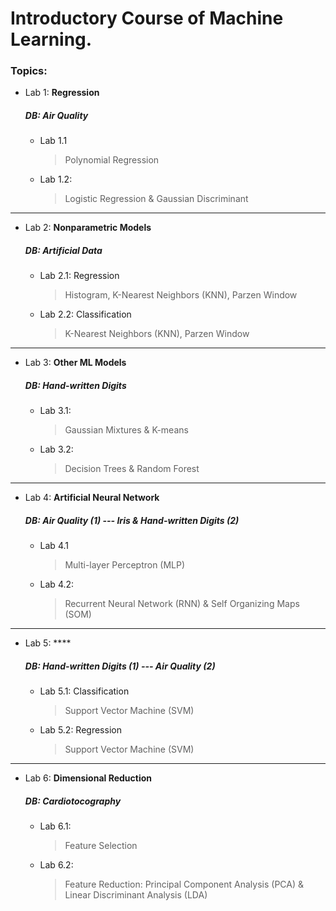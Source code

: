 # Introductory Course of Machine Learning.

### Topics: 

- Lab 1: **Regression**
    ##### DB: Air Quality
	- Lab 1.1 
		>    Polynomial Regression
		
	 - Lab 1.2: 
		>    Logistic Regression & Gaussian Discriminant
----------------------
- Lab 2: **Nonparametric Models**
     ##### DB: 	Artificial Data 
	- Lab 2.1: Regression
		 >    Histogram, 
		 K-Nearest Neighbors (KNN), 
		 Parzen Window  
		 
	 -  Lab 2.2: Classification
		 >    K-Nearest Neighbors (KNN),
		 Parzen Window
----------------------
- Lab 3: **Other ML Models**
     ##### DB: Hand-written Digits	
	- Lab 3.1: 
		>   Gaussian Mixtures & K-means 
		
	- Lab 3.2:
		> Decision Trees & Random Forest
----------------------
- Lab 4: **Artificial Neural Network**
     ##### DB: Air Quality (1) --- Iris & Hand-written Digits (2)
  - Lab 4.1
	  >    Multi-layer Perceptron (MLP) 
	  
   - Lab 4.2:
	   >    Recurrent Neural Network (RNN) & Self Organizing Maps (SOM)
----------------------
- Lab 5: ****
     ##### DB: Hand-written Digits (1) --- Air Quality (2)
	- Lab 5.1: Classification
		> Support Vector Machine (SVM) 
		
	- Lab 5.2: Regression
		>Support Vector Machine (SVM) 
----------------------
- Lab 6: **Dimensional Reduction**
     ##### DB: Cardiotocography
	- Lab 6.1: 
		>    Feature Selection 
		
	- Lab 6.2:
		>  Feature Reduction: 
		Principal Component Analysis (PCA) & Linear Discriminant Analysis (LDA)

